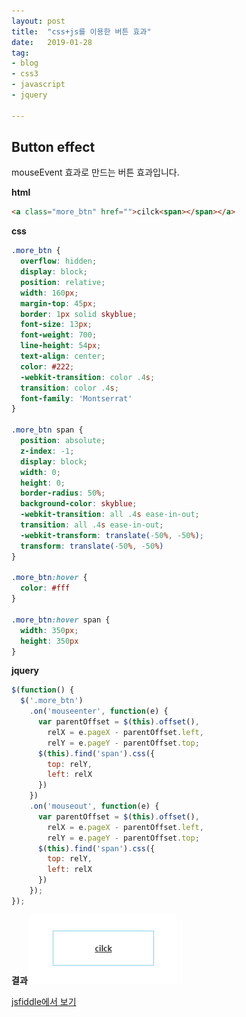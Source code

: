 ```yaml
---
layout: post
title:  "css+js를 이용한 버튼 효과"
date:   2019-01-28
tag:
- blog
- css3
- javascript
- jquery

---
```


## Button effect

mouseEvent 효과로 만드는 버튼 효과입니다.


**html**
```html
<a class="more_btn" href="">cilck<span></span></a>
```

**css**
```css
.more_btn {
  overflow: hidden;
  display: block;
  position: relative;
  width: 160px;
  margin-top: 45px;
  border: 1px solid skyblue;
  font-size: 13px;
  font-weight: 700;
  line-height: 54px;
  text-align: center;
  color: #222;
  -webkit-transition: color .4s;
  transition: color .4s;
  font-family: 'Montserrat'
}

.more_btn span {
  position: absolute;
  z-index: -1;
  display: block;
  width: 0;
  height: 0;
  border-radius: 50%;
  background-color: skyblue;
  -webkit-transition: all .4s ease-in-out;
  transition: all .4s ease-in-out;
  -webkit-transform: translate(-50%, -50%);
  transform: translate(-50%, -50%)
}

.more_btn:hover {
  color: #fff
}

.more_btn:hover span {
  width: 350px;
  height: 350px
}

```

**jquery**
```js
$(function() {
  $('.more_btn')
    .on('mouseenter', function(e) {
      var parentOffset = $(this).offset(),
        relX = e.pageX - parentOffset.left,
        relY = e.pageY - parentOffset.top;
      $(this).find('span').css({
        top: relY,
        left: relX
      })
    })
    .on('mouseout', function(e) {
      var parentOffset = $(this).offset(),
        relX = e.pageX - parentOffset.left,
        relY = e.pageY - parentOffset.top;
      $(this).find('span').css({
        top: relY,
        left: relX
      })
    });
});

```

**결과**
![hover](https://github.com/hjCode1/hjCode1.github.io/blob/master/images/btn_hover.gif?raw=true)

[jsfiddle에서 보기](https://jsfiddle.net/hyuckjin/s2ux63do/)










